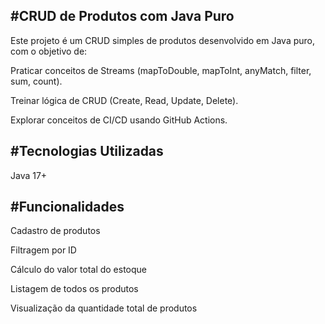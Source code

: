 #CRUD de Produtos com Java Puro
--
Este projeto é um CRUD simples de produtos desenvolvido em Java puro, com o objetivo de:

Praticar conceitos de Streams (mapToDouble, mapToInt, anyMatch, filter, sum, count).

Treinar lógica de CRUD (Create, Read, Update, Delete).

Explorar conceitos de CI/CD usando GitHub Actions.

#Tecnologias Utilizadas
--
Java 17+

#Funcionalidades
--
Cadastro de produtos

Filtragem por ID

Cálculo do valor total do estoque

Listagem de todos os produtos

Visualização da quantidade total de produtos



